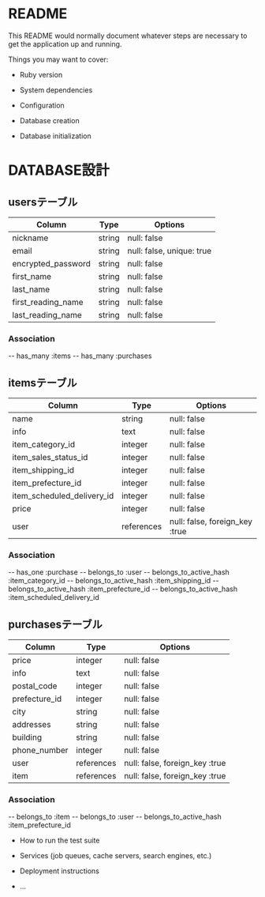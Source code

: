 # README

This README would normally document whatever steps are necessary to get the
application up and running.

Things you may want to cover:

* Ruby version

* System dependencies

* Configuration

* Database creation

* Database initialization
# DATABASE設計

## usersテーブル

| Column                | Type       | Options                   |
| --------------------- | ---------- | ------------------------- |
| nickname              | string     | null: false               |
| email                 | string     | null: false, unique: true |
| encrypted_password    | string     | null: false               |
| first_name            | string     | null: false               |
| last_name             | string     | null: false               |
| first_reading_name    | string     | null: false               |
| last_reading_name     | string     | null: false               |


### Association
-- has_many :items
-- has_many :purchases


## itemsテーブル

| Column                     | Type       | Options                        |
| -------------------------- | ---------- | ------------------------------ |
| name                       | string     | null: false                    |
| info                       | text       | null: false                    |
| item_category_id           | integer    | null: false                    |
| item_sales_status_id       | integer    | null: false                    |
| item_shipping_id           | integer    | null: false                    |
| item_prefecture_id         | integer    | null: false                    |
| item_scheduled_delivery_id | integer    | null: false                    |
| price                      | integer    | null: false                    |
| user                       | references | null: false, foreign_key :true |

### Association
-- has_one :purchase
-- belongs_to :user
-- belongs_to_active_hash :item_category_id
-- belongs_to_active_hash :item_shipping_id
-- belongs_to_active_hash :item_prefecture_id
-- belongs_to_active_hash :item_scheduled_delivery_id


## purchasesテーブル

| Column                     | Type       | Options                        |
| -------------------------- | ---------- | ------------------------------ |
| price                      | integer    | null: false                    |
| info                       | text       | null: false                    |
| postal_code                | integer    | null: false                    |
| prefecture_id              | integer    | null: false                    |
| city                       | string     | null: false                    |
| addresses                  | string     | null: false                    |
| building                   | string     | null: false                    |
| phone_number               | integer    | null: false                    |
| user                       | references | null: false, foreign_key :true |
| item                       | references | null: false, foreign_key :true |

### Association
-- belongs_to :item
-- belongs_to :user
-- belongs_to_active_hash :item_prefecture_id


* How to run the test suite

* Services (job queues, cache servers, search engines, etc.)

* Deployment instructions

* ...

